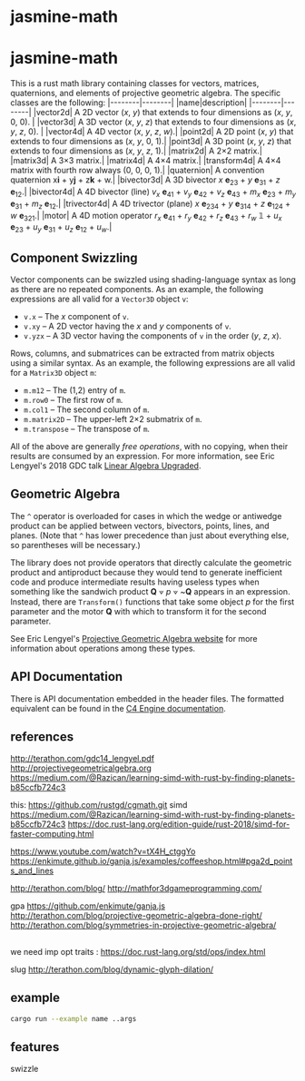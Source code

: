 # jasmine-math


# jasmine-math

This is a rust math library containing classes for vectors, matrices, quaternions, and elements of projective geometric algebra. The specific classes are the following:
|--------|--------|
|name|description|
|--------|--------|
|vector2d| A 2D vector (*x*, *y*) that extends to four dimensions as (*x*, *y*, 0, 0). |
|vector3d| A 3D vector (*x*, *y*, *z*) that extends to four dimensions as (*x*, *y*, *z*, 0). |
|vector4d| A 4D vector (*x*, *y*, *z*, *w*).|
|point2d| A 2D point (*x*, *y*) that extends to four dimensions as (*x*, *y*, 0, 1).|
|point3d| A 3D point (*x*, *y*, *z*) that extends to four dimensions as (*x*, *y*, *z*, 1).|
|matrix2d| A 2×2 matrix.|
|matrix3d| A 3×3 matrix.|
|matrix4d| A 4×4 matrix.|
|transform4d| A 4×4 matrix with fourth row always (0, 0, 0, 1).|
|quaternion| A convention quaternion x**i** + y**j** + z**k** + w.|
|bivector3d| A 3D bivector *x* **e**<sub>23</sub> + *y* **e**<sub>31</sub> + *z* **e**<sub>12</sub>.|
|bivector4d| A 4D bivector (line) *v<sub>x</sub>* **e**<sub>41</sub> + *v<sub>y</sub>* **e**<sub>42</sub> + *v<sub>z</sub>* **e**<sub>43</sub> + *m<sub>x</sub>* **e**<sub>23</sub> + *m<sub>y</sub>* **e**<sub>31</sub> + *m<sub>z</sub>* **e**<sub>12</sub>.|
|trivector4d| A 4D trivector (plane) *x* **e**<sub>234</sub> + *y* **e**<sub>314</sub> + *z* **e**<sub>124</sub> + *w* **e**<sub>321</sub>.|
|motor| A 4D motion operator *r<sub>x</sub>* **e**<sub>41</sub> + *r<sub>y</sub>* **e**<sub>42</sub> + *r<sub>z</sub>* **e**<sub>43</sub> + *r<sub>w</sub>* 𝟙 + *u<sub>x</sub>* **e**<sub>23</sub> + *u<sub>y</sub>* **e**<sub>31</sub> + *u<sub>z</sub>* **e**<sub>12</sub> + *u<sub>w</sub>*.|



## Component Swizzling

Vector components can be swizzled using shading-language syntax as long as there are no repeated components. As an example, the following expressions are all valid for a `Vector3D` object `v`:

* `v.x` – The *x* component of `v`.
* `v.xy` – A 2D vector having the *x* and *y* components of `v`.
* `v.yzx` – A 3D vector having the components of `v` in the order (*y*, *z*, *x*).

Rows, columns, and submatrices can be extracted from matrix objects using a similar syntax. As an example, the following expressions are all valid for a `Matrix3D` object `m`:

* `m.m12` – The (1,2) entry of `m`.
* `m.row0` – The first row of `m`.
* `m.col1` – The second column of `m`.
* `m.matrix2D` – The upper-left 2×2 submatrix of `m`.
* `m.transpose` – The transpose of `m`.

All of the above are generally *free operations*, with no copying, when their results are consumed by an expression. For more information, see Eric Lengyel's 2018 GDC talk [Linear Algebra Upgraded](http://terathon.com/gdc18_lengyel.pdf).

## Geometric Algebra

The `^` operator is overloaded for cases in which the wedge or antiwedge product can be applied between vectors, bivectors, points, lines, and planes. (Note that `^` has lower precedence than just about everything else, so parentheses will be necessary.)

The library does not provide operators that directly calculate the geometric product and antiproduct because they would tend to generate inefficient code and produce intermediate results having useless types when something like the sandwich product **Q** ⟇ *p* ⟇ ~**Q** appears in an expression. Instead, there are `Transform()` functions that take some object *p* for the first parameter and the motor **Q** with which to transform it for the second parameter.

See Eric Lengyel's [Projective Geometric Algebra website](http://projectivegeometricalgebra.org) for more information about operations among these types.

## API Documentation

There is API documentation embedded in the header files. The formatted equivalent can be found in the [C4 Engine documentation](http://c4engine.com/docs/Math/index.html).

## references
http://terathon.com/gdc14_lengyel.pdf
http://projectivegeometricalgebra.org
https://medium.com/@Razican/learning-simd-with-rust-by-finding-planets-b85ccfb724c3

this: https://github.com/rustgd/cgmath.git
simd
https://medium.com/@Razican/learning-simd-with-rust-by-finding-planets-b85ccfb724c3
https://doc.rust-lang.org/edition-guide/rust-2018/simd-for-faster-computing.html

https://www.youtube.com/watch?v=tX4H_ctggYo
https://enkimute.github.io/ganja.js/examples/coffeeshop.html#pga2d_points_and_lines


http://terathon.com/blog/
http://mathfor3dgameprogramming.com/

gpa
https://github.com/enkimute/ganja.js
http://terathon.com/blog/projective-geometric-algebra-done-right/
http://terathon.com/blog/symmetries-in-projective-geometric-algebra/

## 

we need imp opt traits : https://doc.rust-lang.org/std/ops/index.html

slug
http://terathon.com/blog/dynamic-glyph-dilation/

## example

```bash
cargo run --example name ..args
```

## features
swizzle
